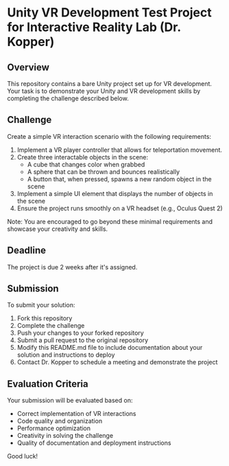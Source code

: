 # Unity VR Development Test Project for Interactive Reality Lab (Dr. Kopper)

## Overview
This repository contains a bare Unity project set up for VR development. Your task is to demonstrate your Unity and VR development skills by completing the challenge described below.

## Challenge
Create a simple VR interaction scenario with the following requirements:

1. Implement a VR player controller that allows for teleportation movement.
2. Create three interactable objects in the scene:
   - A cube that changes color when grabbed
   - A sphere that can be thrown and bounces realistically
   - A button that, when pressed, spawns a new random object in the scene
3. Implement a simple UI element that displays the number of objects in the scene
4. Ensure the project runs smoothly on a VR headset (e.g., Oculus Quest 2)

Note: You are encouraged to go beyond these minimal requirements and showcase your creativity and skills.

## Deadline
The project is due 2 weeks after it's assigned.

## Submission
To submit your solution:
1. Fork this repository
2. Complete the challenge
3. Push your changes to your forked repository
4. Submit a pull request to the original repository
5. Modify this README.md file to include documentation about your solution and instructions to deploy
6. Contact Dr. Kopper to schedule a meeting and demonstrate the project

## Evaluation Criteria
Your submission will be evaluated based on:
- Correct implementation of VR interactions
- Code quality and organization
- Performance optimization
- Creativity in solving the challenge
- Quality of documentation and deployment instructions


Good luck!
